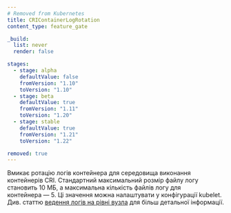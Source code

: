 ```yaml
---
# Removed from Kubernetes
title: CRIContainerLogRotation
content_type: feature_gate

_build:
  list: never
  render: false

stages:
  - stage: alpha 
    defaultValue: false
    fromVersion: "1.10"
    toVersion: "1.10"
  - stage: beta 
    defaultValue: true
    fromVersion: "1.11"
    toVersion: "1.20"    
  - stage: stable
    defaultValue: true
    fromVersion: "1.21"
    toVersion: "1.22"    

removed: true
---
```

Вмикає ротацію логів контейнера для середовища виконання контейнерів CRI. Стандартний максимальний розмір файлу логу становить 10 МБ, а максимальна кількість файлів логу для контейнера — 5. Ці значення можна налаштувати у конфігурації kubelet. Див. статтю [ведення логів на рівні вузла](/uk/docs/concepts/cluster-administration/logging/#logging-at-the-node-level)
для більш детальної інформації.

